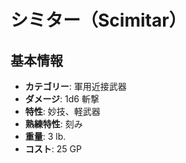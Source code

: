 # シミター（Scimitar）

## 基本情報
- **カテゴリー**: 軍用近接武器
- **ダメージ**: 1d6 斬撃
- **特性**: 妙技、軽武器
- **熟練特性**: 刻み
- **重量**: 3 lb.
- **コスト**: 25 GP
